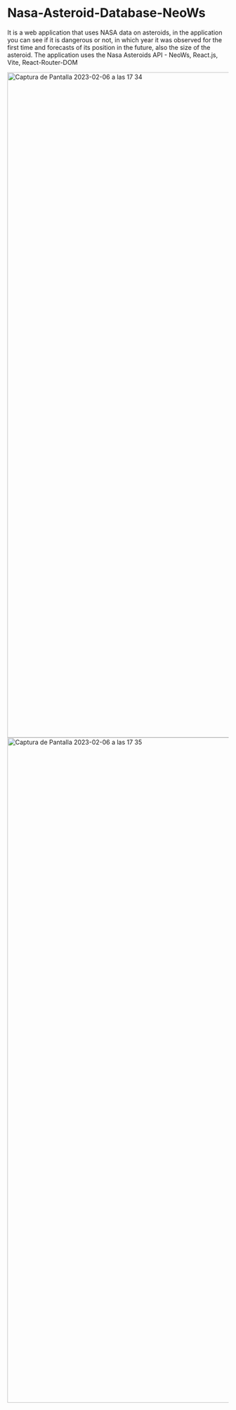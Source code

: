 # Nasa-Asteroid-Database-NeoWs
It is a web application that uses NASA data on asteroids, in the application you can see if it is dangerous or not, in which year it was observed for the first time and forecasts of its position in the future, also the size of the asteroid. The application uses the Nasa Asteroids API - NeoWs, React.js, Vite, React-Router-DOM

<img width="1512" alt="Captura de Pantalla 2023-02-06 a las 17 34" src="https://user-images.githubusercontent.com/96486230/218262398-18ff1459-1d0c-4e38-9481-f1f303d84b92.png">

<img width="1512" alt="Captura de Pantalla 2023-02-06 a las 17 35" src="https://user-images.githubusercontent.com/96486230/218262360-952f63b2-0731-4f82-a3e5-86ddc70fb9fc.png">

